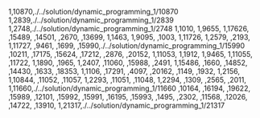 1,10870,./../solution/dynamic_programming_1/10870
1,2839,./../solution/dynamic_programming_1/2839
1,2748,./../solution/dynamic_programming_1/2748
1,1010,
1,9655,
1,17626,
,15489,
,14501,
,2670,
,13699,
1,1463,
1,9095,
,1003,
1,11726,
1,2579,
,2193,
1,11727,
,9461,
,1699,
,15990,./../solution/dynamic_programming_1/15990
,10211,
,17175,
,15624,
,17212,
,2876,
,20152,
1,11053,
1,1912,
1,9465,
1,11055,
,11722,
1,1890,
,1965,
1,2407,
,11060,
,15988,
,2491,
1,15486,
,1660,
,14852,
,14430,
,1633,
,18353,
1,1106,
,17291,
,4097,
,20162,
,1149,
,1932,
1,2156,
1,10844,
,11052,
,11057,
1,2293,
,11051,
,11048,
1,2294,
,1309,
,2565,
,2011,
1,11660,./../solution/dynamic_programming_1/11660
,10164,
,16194,
,19622,
,15989,
,12101,
,15992,
,15991,
,16195,
,15993,
,1495,
,2302,
,11568,
,12026,
,14722,
,13910,
1,21317,./../solution/dynamic_programming_1/21317
